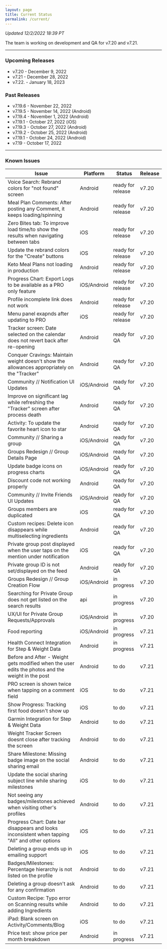 ```yaml
---
layout: page
title: Current Status
permalink: /current/
---
```


_Updated 12/2/2022 18:39 PT_

The team is working on development and QA for v7.20 and v7.21.

***

### Upcoming Releases
- v7.20   - December 9, 2022
- v7.21   - December 28, 2022
- v7.22.  - January 18, 2023
 
### Past Releases
- v7.19.6 - November 22, 2022
- v7.19.5 - November 14, 2022 (Android)
- v7.19.4 - November 1, 2022 (Android)
- v7.19.1 - October 27, 2022 (iOS)
- v7.19.3 - October 27, 2022 (Android)
- v7.19.2 - October 25, 2022 (Android)
- v7.19.1 - October 24, 2022 (Android)
- v7.19   - October 17, 2022


***

### Known Issues

|Issue                          |Platform   | Status    | Release           |
| ---                           | ---       | ---       | ---               |
|Voice Search: Rebrand colors for "not found" screen|Android |ready for release| v7.20|
|Meal Plan Comments: After posting any Comment, it keeps loading/spinning |Android |ready for release| v7.20|
|Zero Bites tab: To improve load time/to show the results when navigating between tabs |iOS |ready for release| v7.20|
|Update the rebrand colors for the "Create" buttons |iOS |ready for release| v7.20|
|Keto Meal Plans not loading in production|Android |ready for release| v7.20|
|Progress Chart: Export Logs to be available as a PRO only feature| iOS/Android |ready for release| v7.20|
|Profile incomplete link does not work |Android |ready for release| v7.20|
|Menu panel exapnds after updating to PRO |iOS |ready for release| v7.20|
|Tracker screen: Date selected on the calendar does not revert back after re-opening|Android |ready for QA| v7.20|
|Conquer Cravings: Maintain weight doesn't show the allowances appropriately on the "Tracker"|Android |ready for QA| v7.20|
|Community // Notification UI Updates|iOS/Android |ready for QA| v7.20|
|Improve on significant lag while refreshing the "Tracker" screen after process death |Android |ready for QA| v7.20|
|Activity: To update the favorite heart icon to star |Android |ready for QA| v7.20|
|Community // Sharing a group |iOS/Android |ready for QA| v7.20|
|Groups Redesign // Group Details Page|iOS/Android |ready for QA| v7.20|
|Update badge icons on progress charts |iOS/Android |ready for QA| v7.20|
|Discount code not working properly |Android |ready for QA| v7.20|
|Community // Invite Friends UI Updates|iOS/Android |ready for QA| v7.20|
|Groups members are duplicated |iOS |ready for QA| v7.20|
|Custom recipes: Delete icon disappears while multiselecting ingredients |Android |ready for QA| v7.20|
|Private group post displayed when the user taps on the mention under notification|iOS |ready for QA| v7.20|
|Private group ID is not set/displayed on the feed|Android |ready for QA| v7.20|
|Groups Redesign // Group Creation Flow|iOS/Android |in progress| v7.20|
|Searching for Private Group does not get listed on the search results|api |in progress| v7.20|
|UX/UI for Private Group Requests/Approvals|iOS/Android |in progress | v7.20|
|Food reporting|iOS/Android |in progress| v7.21|
|Health Connect Integration for Step & Weight Data |Android|in progress| v7.21|
|Before and After - Weight gets modified when the user edits the photos and the weight in the post |Android |to do| v7.21|
|PRO screen is shown twice when tapping on a comment field |iOS|to do| v7.21|
|Show Progress: Tracking first food doesn't show up |iOS|to do| v7.21|
|Garmin Integration for Step & Weight Data |Android|to do| v7.21|
|Weight Tracker Screen doesnt close after tracking the screen |Android|to do| v7.21|
|Share Milestone: Missing badge image on the social sharing email |Android|to do| v7.21|
|Update the social sharing subject line while sharing milestones |iOS|to do| v7.21|
|Not seeing any badges/milestones achieved when visiting other's profiles |Android|to do| v7.21|
|Progress Chart: Date bar disappears and looks inconsistent when tapping "All" and other options |iOS|to do| v7.21|
|Deleting a group ends up in emailing support |iOS|to do| v7.21|
|Badges/Milestones: Percentage hierarchy is not listed on the profile |Android|to do| v7.21|
|Deleting a group doesn't ask for any confirmation|Android|to do| v7.21|
|Custom Recipe: Typo error on Scanning results while adding Ingredients |Android|to do| v7.21|
|iPad: Blank screen on Activity/Comments/Blog |iOS|to do| v7.21|
|Price test: show price per month breakdown|Android |in progress| v7.21|
